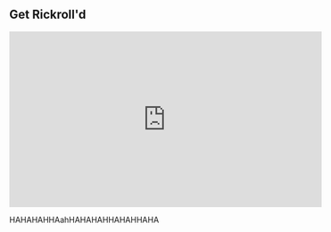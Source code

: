 ## Get Rickroll'd

<iframe width="560" height="315" src="https://www.youtube-nocookie.com/embed/dQw4w9WgXcQ&autoplay=1" title="YouTube video player" frameborder="0" allow="accelerometer; autoplay; clipboard-write; encrypted-media; gyroscope; picture-in-picture" allowfullscreen></iframe>

HAHAHAHHAahHAHAHAHHAHAHHAHA
